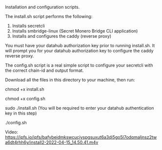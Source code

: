 Installation and configuration scripts.

The install.sh script performs the following:

1. Installs secretcli
2. Installs smbridge-linux (Secret Monero Bridge CLI application)
3. Installs and configures the caddy (reverse proxy)

You must have your datahub authorization key prior to running install.sh. It will prompt you for your datahub authorization key
to configure the caddy reverse proxy. 

The config.sh script is a real simple script to configure your secretcli with the correct chain-id and output format.

Download all the files in this directory to your machine, then run:

chmod +x install.sh

chmod +x config.sh

sudo ./install.sh (You will be required to enter your datahub authentication key in this step)

./config.sh

Video:
https://ipfs.io/ipfs/bafybeidmkswcucjyspgsuxut6a3dj5go5l7odqmaljnsz2twa6dt4rhh6y/install2-2022-04-15_14.50.41.m4v
